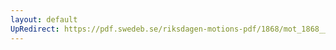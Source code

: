 ```yaml
---
layout: default
UpRedirect: https://pdf.swedeb.se/riksdagen-motions-pdf/1868/mot_1868__ak__00302.pdf
---
```

